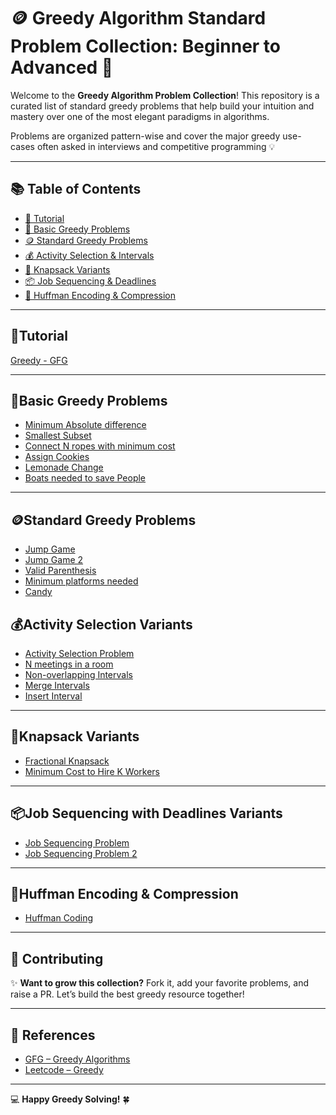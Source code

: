 # 🪙 Greedy Algorithm Standard Problem Collection: Beginner to Advanced 🚀

Welcome to the **Greedy Algorithm Problem Collection**! This repository is a curated list of standard greedy problems that help build your intuition and mastery over one of the most elegant paradigms in algorithms.

Problems are organized pattern-wise and cover the major greedy use-cases often asked in interviews and competitive programming 💡

---

## 📚 Table of Contents

- [📘 Tutorial](#tutorial)
- [🤑 Basic Greedy Problems](#basic-greedy-problems)
- [🪙 Standard Greedy Problems](#standard-greedy-problems)
- [💰 Activity Selection & Intervals](#activity-selection-variants)
- [🎒 Knapsack Variants](#knapsack-variants)
- [📦 Job Sequencing & Deadlines](#job-sequencing-with-deadlines-variants)
- [🏃 Huffman Encoding & Compression](#huffman-encoding--compression)

---

## 📘Tutorial
[Greedy - GFG](https://www.geeksforgeeks.org/greedy-algorithms/)


---

## 🤑Basic Greedy Problems
- [Minimum Absolute difference](https://leetcode.com/problems/minimum-absolute-difference)
- [Smallest Subset](https://www.geeksforgeeks.org/smallest-subset-sum-greater-elements)
- [Connect N ropes with minimum cost](https://www.geeksforgeeks.org/connect-n-ropes-minimum-cost/)
- [Assign Cookies](https://leetcode.com/problems/assign-cookies)
- [Lemonade Change](https://leetcode.com/problems/lemonade-change)
- [Boats needed to save People](https://leetcode.com/problems/boats-to-save-people)

---

## 🪙Standard Greedy Problems
- [Jump Game](https://leetcode.com/problems/jump-game)
- [Jump Game 2](https://leetcode.com/problems/jump-game-ii)
- [Valid Parenthesis](https://leetcode.com/problems/valid-parenthesis-string)
- [Minimum platforms needed](https://www.geeksforgeeks.org/problems/minimum-platforms-1587115620/1)
- [Candy](https://leetcode.com/problems/candy)


## 💰Activity Selection Variants

- [Activity Selection Problem](https://www.geeksforgeeks.org/activity-selection-problem-greedy-algo-1/)
- [N meetings in a room](https://www.geeksforgeeks.org/problems/n-meetings-in-one-room-1587115620/1)
- [Non-overlapping Intervals](https://leetcode.com/problems/non-overlapping-intervals)
- [Merge Intervals](https://leetcode.com/problems/merge-intervals)
- [Insert Interval](https://leetcode.com/problems/insert-interval)

---

## 🎒Knapsack Variants

- [Fractional Knapsack](https://www.geeksforgeeks.org/fractional-knapsack-problem/)
- [Minimum Cost to Hire K Workers](https://leetcode.com/problems/minimum-cost-to-hire-k-workers/)

---

## 📦Job Sequencing with Deadlines Variants

- [Job Sequencing Problem](https://www.geeksforgeeks.org/job-sequencing-problem/)
- [Job Sequencing Problem 2](https://leetcode.com/problems/maximum-profit-in-job-scheduling)




---

## 🏃Huffman Encoding & Compression

- [Huffman Coding ](https://www.geeksforgeeks.org/huffman-coding-greedy-algo-3/)

---

## 💬 Contributing

✨ **Want to grow this collection?** Fork it, add your favorite problems, and raise a PR. Let’s build the best greedy resource together!

---

## 🔗 References

- [GFG – Greedy Algorithms](https://www.geeksforgeeks.org/greedy-algorithms/)
- [Leetcode – Greedy ](https://leetcode.com/tag/greedy/)

---

💻 **Happy Greedy Solving!** 🍀
